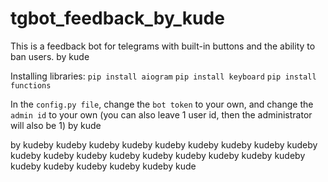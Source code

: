 # tgbot_feedback_by_kude

This is a feedback bot for telegrams with built-in buttons and the ability to ban users. by kude

Installing libraries: 
    `pip install aiogram`
    `pip install keyboard`
    `pip install functions`


In the `config.py file`, change the `bot token` to your own, and change the `admin id` to your own (you can also leave 1 user id, then the administrator will also be 1) by kude




by kudeby kudeby kudeby kudeby kudeby kudeby kudeby kudeby kudeby kudeby kudeby kudeby kudeby kudeby kudeby kudeby kudeby kudeby kudeby kudeby kudeby kudeby kudeby kude
